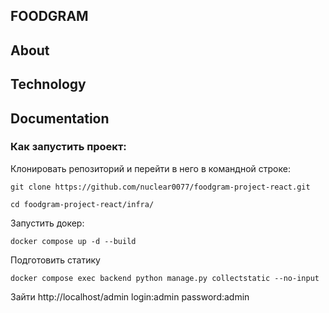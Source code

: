 ## FOODGRAM

## About


## Technology


## Documentation

### Как запустить проект:

Клонировать репозиторий и перейти в него в командной строке:

```
git clone https://github.com/nuclear0077/foodgram-project-react.git
```

```
cd foodgram-project-react/infra/
```

Запустить докер:

```
docker compose up -d --build 
```
Подготовить статику
```
docker compose exec backend python manage.py collectstatic --no-input
```

Зайти
http://localhost/admin
login:admin password:admin
